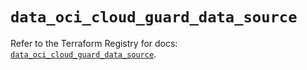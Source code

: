 # `data_oci_cloud_guard_data_source`

Refer to the Terraform Registry for docs: [`data_oci_cloud_guard_data_source`](https://registry.terraform.io/providers/oracle/oci/7.19.0/docs/data-sources/cloud_guard_data_source).
